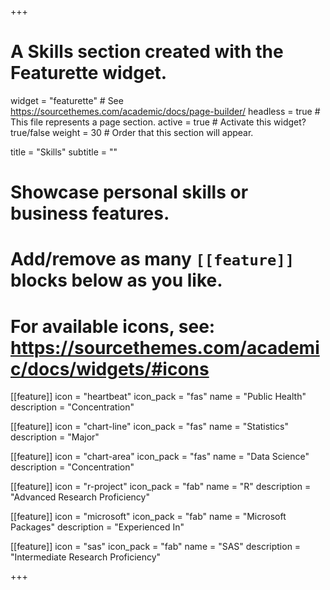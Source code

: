 +++
# A Skills section created with the Featurette widget.
widget = "featurette"  # See https://sourcethemes.com/academic/docs/page-builder/
headless = true  # This file represents a page section.
active = true  # Activate this widget? true/false
weight = 30  # Order that this section will appear.

title = "Skills"
subtitle = ""

# Showcase personal skills or business features.
# 
# Add/remove as many `[[feature]]` blocks below as you like.
# 
# For available icons, see: https://sourcethemes.com/academic/docs/widgets/#icons

  [[feature]]
  icon = "heartbeat"
  icon_pack = "fas"
  name = "Public Health"
  description = "Concentration"
  
  [[feature]]
  icon = "chart-line"
  icon_pack = "fas"
  name = "Statistics"
  description = "Major"  

  
  [[feature]]
  icon = "chart-area"
  icon_pack = "fas"
  name = "Data Science"
  description = "Concentration"

  [[feature]]
  icon = "r-project"
  icon_pack = "fab"
  name = "R"
  description = "Advanced Research Proficiency"
  
  [[feature]]
  icon = "microsoft"
  icon_pack = "fab"
  name = "Microsoft Packages"
  description = "Experienced In"
  
   [[feature]]
  icon = "sas"
  icon_pack = "fab"
  name = "SAS"
  description = "Intermediate Research Proficiency"

  
  

+++
